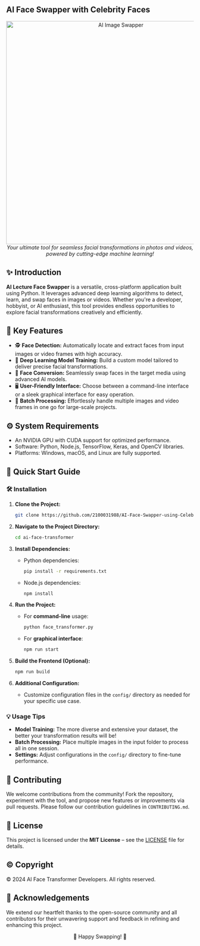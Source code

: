 ##  AI Face Swapper with Celebrity Faces

<p align="center">
  <img src="https://i.postimg.cc/0jcq84XM/celebrity-gender-swap-faceapp-fb29-png-700.jpg" alt="AI Image Swapper" width="600">
  <br/><i>Your ultimate tool for seamless facial transformations in photos and videos, powered by cutting-edge machine learning!</i>
</p>

## ✨ Introduction

**AI Lecture Face Swapper** is a versatile, cross-platform application built using Python. It leverages advanced deep learning algorithms to detect, learn, and swap faces in images or videos. Whether you're a developer, hobbyist, or AI enthusiast, this tool provides endless opportunities to explore facial transformations creatively and efficiently.

## 🌟 Key Features
- 🕵️ **Face Detection:** Automatically locate and extract faces from input images or video frames with high accuracy.
- 🧠 **Deep Learning Model Training:** Build a custom model tailored to deliver precise facial transformations.
- 🔄 **Face Conversion:** Seamlessly swap faces in the target media using advanced AI models.
- 🖥️ **User-Friendly Interface:** Choose between a command-line interface or a sleek graphical interface for easy operation.
- 📂 **Batch Processing:** Effortlessly handle multiple images and video frames in one go for large-scale projects.

## ⚙️ System Requirements
- An NVIDIA GPU with CUDA support for optimized performance.
- Software: Python, Node.js, TensorFlow, Keras, and OpenCV libraries.
- Platforms: Windows, macOS, and Linux are fully supported.

## 🚀 Quick Start Guide

### 🛠️ Installation
1. **Clone the Project:**
    ```bash
    git clone https://github.com/2100031988/AI-Face-Swapper-using-Celebrity.git
    ```
2. **Navigate to the Project Directory:**
    ```bash
    cd ai-face-transformer
    ```
3. **Install Dependencies:**
    - Python dependencies:
      ```bash
      pip install -r requirements.txt
      ```
    - Node.js dependencies:
      ```bash
      npm install
      ```
4. **Run the Project:**
    - For **command-line** usage:
      ```bash
      python face_transformer.py
      ```
    - For **graphical interface**:
      ```bash
      npm run start
      ```

5. **Build the Frontend (Optional):**
    ```bash
    npm run build
    ```

6. **Additional Configuration:**
    - Customize configuration files in the `config/` directory as needed for your specific use case.

### 💡 Usage Tips
- **Model Training:** The more diverse and extensive your dataset, the better your transformation results will be!
- **Batch Processing:** Place multiple images in the input folder to process all in one session.
- **Settings:** Adjust configurations in the `config/` directory to fine-tune performance.

## 🤝 Contributing
We welcome contributions from the community! Fork the repository, experiment with the tool, and propose new features or improvements via pull requests. Please follow our contribution guidelines in `CONTRIBUTING.md`.

## 📜 License
This project is licensed under the **MIT License** – see the [LICENSE](LICENSE) file for details.

## ©️ Copyright
© 2024 AI Face Transformer Developers. All rights reserved.

## 🙏 Acknowledgements
We extend our heartfelt thanks to the open-source community and all contributors for their unwavering support and feedback in refining and enhancing this project.

<p align="center">
  🎉 Happy Swapping! 🎉
</p>
